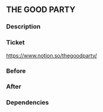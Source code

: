 ## THE GOOD PARTY

### Description


### Ticket
https://www.notion.so/thegoodparty/

### Before


### After


### Dependencies

